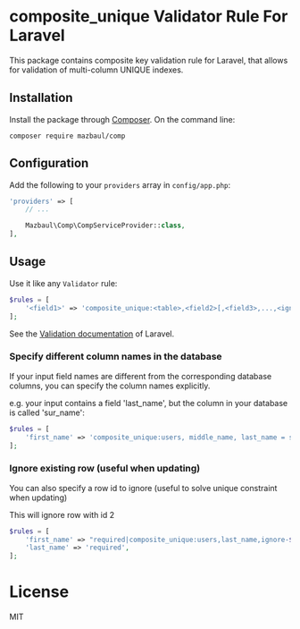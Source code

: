 # composite_unique Validator Rule For Laravel


This package contains composite key validation rule for Laravel, that allows for validation of multi-column UNIQUE indexes.

## Installation

Install the package through [Composer](http://getcomposer.org).
On the command line:

```
composer require mazbaul/comp
```

## Configuration

Add the following to your `providers` array in `config/app.php`:

```php
'providers' => [
    // ...

    Mazbaul\Comp\CompServiceProvider::class,
],
```

## Usage

Use it like any `Validator` rule:

```php
$rules = [
    '<field1>' => 'composite_unique:<table>,<field2>[,<field3>,...,<ignore_rowid>]',
];
```

See the [Validation documentation](http://laravel.com/docs/validation) of Laravel.

### Specify different column names in the database

If your input field names are different from the corresponding database columns,
you can specify the column names explicitly.

e.g. your input contains a field 'last_name', but the column in your database is called 'sur_name':
```php
$rules = [
    'first_name' => 'composite_unique:users, middle_name, last_name = sur_name',
];
```

### Ignore existing row (useful when updating)

You can also specify a row id to ignore (useful to solve unique constraint when updating)

This will ignore row with id 2

```php
$rules = [
    'first_name' => "required|composite_unique:users,last_name,ignore-$id",
    'last_name' => 'required',
];
```

# License

MIT
